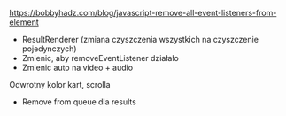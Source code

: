 https://bobbyhadz.com/blog/javascript-remove-all-event-listeners-from-element

- ResultRenderer (zmiana czyszczenia wszystkich na czyszczenie pojedynczych)
- Zmienic, aby removeEventListener działało
- Zmienic auto na video + audio

Odwrotny kolor kart, scrolla

- Remove from queue dla results

